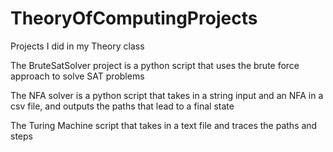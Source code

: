 # TheoryOfComputingProjects
Projects I did in my Theory class

The BruteSatSolver project is a python script that uses the brute force approach to solve SAT problems

The NFA solver is a python script that takes in a string input and an NFA in a csv file, and outputs the paths that lead to a final state

The Turing Machine script that takes in a text file and traces the paths and steps

